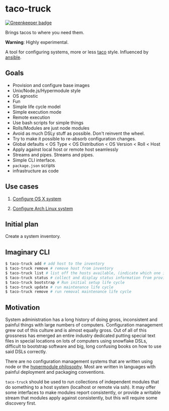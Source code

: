 # taco-truck

[![Greenkeeper badge](https://badges.greenkeeper.io/bcomnes/taco-truck.svg)](https://greenkeeper.io/)

Brings tacos to where you need them.

**Warning**: Highly experimental.

A tool for configuring systems, more or less [taco](https://github.com/maxogden/taco) style.  Influenced by [ansible](http://www.ansible.com/).

## Goals

- Provision and configure base images
- Unix/Node.js/Hypermodule style
- OS agnostic
- Fun
- Simple life cycle model
- Simple execution mode
- Remote execution
- Use bash scripts for simple things
- Rolls/Modules are just node modules
- Avoid as much DSLy stuff as possible. Don't reinvent the wheel.
- Try to make it possible to re-absorb configuration changes.
- Global defaults < OS Type < OS Distribution < OS Version < Roll < Host
- Apply against local host or remote host seamlessly
- Streams and pipes.  Streams and pipes.
- Simple CLI interface.
- `package.json` scripts
- infrastructure as code

## Use cases

1. [Configure OS X system](https://github.com/bcomnes/ansible-dotfiles)

2. [Configure Arch Linux system](https://github.com/bcomnes/ansible-arch-raspi)

## Initial plan

Create a system inventory.

## Imaginary CLI

```sh
$ taco-truck add # add host to the inventory
$ taco-truck remove # remove host from inventory
$ taco-truck list # list off the hosts available, (indicate which one is localhost)
$ taco-truck status # collect and display status information from providers
$ taco-truck bootstrap # Run initial setup life cycle
$ taco-truck update # run maintenance life cycle
$ taco-truck remove # run removal maintenance life cycle
```

## Motivation

System administration has a long history of doing gross, inconsistent and painful things with large numbers of computers.  Configuration management grew out of this culture and is almost equally gross.  Out of all of this grossness has emerged an entire industry dedicated putting special text files in special locations on lots of computers using snowflake DSLs, difficult to bootstrap software and big, long confusing books on how to use said DSLs correctly.

There are no configuration management systems that are written using node or the [hypermodule philosophy](http://substack.net/how_I_write_modules).  Most are written in languages with painful deployment and packaging conventions.

`taco-truck` should be used to run collections of independent modules that do something to a host system (localhost or remote via ssh).  It may offer some interfaces to make modules report consistently, or provide a writable stream that modules apply against consistently, but this will require some discovery first.


